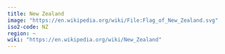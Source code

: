 ```yaml
---
title: New Zealand
image: "https://en.wikipedia.org/wiki/File:Flag_of_New_Zealand.svg"
iso2-code: NZ
region: ~
wiki: "https://en.wikipedia.org/wiki/New_Zealand"
---
```

